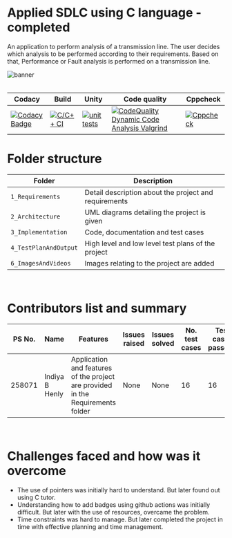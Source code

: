 # Applied SDLC using C language - completed

An application to perform analysis of a transmission line. The user decides which analysis to be performed according to their requirements. Based on that, Performance or Fault analysis is performed on a transmission line.

![banner](./6_ImagesAndVideos/Banner.png)<br/><br/>

| Codacy | Build | Unity | Code quality | Cppcheck |
| --- | --- | --- | --- | --- |
| [![Codacy Badge](https://app.codacy.com/project/badge/Grade/e4bf510fb7b741c0a62b0031af5400b8)](https://www.codacy.com/gh/indiya77/MiniProject/dashboard?utm_source=github.com&amp;utm_medium=referral&amp;utm_content=indiya77/MiniProject&amp;utm_campaign=Badge_Grade) | [![C/C++ CI](https://github.com/indiya77/MiniProject/actions/workflows/c-cpp.yml/badge.svg)](https://github.com/indiya77/MiniProject/actions/workflows/c-cpp.yml) | [![unit tests](https://github.com/indiya77/MiniProject/actions/workflows/c-unity.yml/badge.svg)](https://github.com/indiya77/MiniProject/actions/workflows/c-unity.yml) | [![CodeQuality Dynamic Code Analysis Valgrind](https://github.com/indiya77/MiniProject/actions/workflows/valgrind.yml/badge.svg)](https://github.com/indiya77/MiniProject/actions/workflows/valgrind.yml) | [![Cppcheck](https://github.com/indiya77/MiniProject/actions/workflows/cppcheck.yml/badge.svg)](https://github.com/indiya77/MiniProject/actions/workflows/cppcheck.yml) |


# Folder structure
| Folder | Description |
| --- | --- |
| `1_Requirements` | Detail description about the project and requirements |
| `2_Architecture` | UML diagrams detailing the project is given |
| `3_Implementation` | Code, documentation and test cases |
| `4_TestPlanAndOutput` | High level and low level test plans of the project | 
| `6_ImagesAndVideos` | Images relating to the project are added |
<br/>

# Contributors list and summary
| PS No. | Name | Features | Issues raised | Issues solved | No. test cases | Test cases passded |
| --- | --- | --- | --- | --- | --- | --- |
| 258071 | Indiya B Henly | Application and features of the project are provided in the Requirements folder| None | None | 16 | 16 |
<br/>

# Challenges faced and how was it overcome
* The use of pointers was initially hard to understand. But later found out using C tutor.
* Understanding how to add badges using github actions was initially difficult. But later with the use of resources, overcame the problem.
* Time constraints was hard to manage. But later completed the project in time with effective planning and time management.


